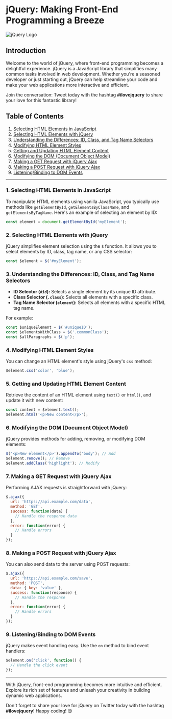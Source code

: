 # jQuery: Making Front-End Programming a Breeze

![jQuery Logo](https://yourwebsite.com/path/to/jquery-logo.png)

## Introduction

Welcome to the world of jQuery, where front-end programming becomes a delightful experience. jQuery is a JavaScript library that simplifies many common tasks involved in web development. Whether you're a seasoned developer or just starting out, jQuery can help streamline your code and make your web applications more interactive and efficient.

Join the conversation: Tweet today with the hashtag **#ilovejquery** to share your love for this fantastic library!

## Table of Contents

1. [Selecting HTML Elements in JavaScript](#selecting-html-elements-in-javascript)
2. [Selecting HTML Elements with jQuery](#selecting-html-elements-with-jquery)
3. [Understanding the Differences: ID, Class, and Tag Name Selectors](#understanding-the-differences-id-class-and-tag-name-selectors)
4. [Modifying HTML Element Styles](#modifying-html-element-styles)
5. [Getting and Updating HTML Element Content](#getting-and-updating-html-element-content)
6. [Modifying the DOM (Document Object Model)](#modifying-the-dom)
7. [Making a GET Request with jQuery Ajax](#making-a-get-request-with-jquery-ajax)
8. [Making a POST Request with jQuery Ajax](#making-a-post-request-with-jquery-ajax)
9. [Listening/Binding to DOM Events](#listeningbinding-to-dom-events)

---

### 1. Selecting HTML Elements in JavaScript

To manipulate HTML elements using vanilla JavaScript, you typically use methods like `getElementById`, `getElementsByClassName`, and `getElementsByTagName`. Here's an example of selecting an element by ID:

```javascript
const element = document.getElementById('myElement');
```

### 2. Selecting HTML Elements with jQuery

jQuery simplifies element selection using the `$` function. It allows you to select elements by ID, class, tag name, or any CSS selector:

```javascript
const $element = $('#myElement');
```

### 3. Understanding the Differences: ID, Class, and Tag Name Selectors

- **ID Selector (`#id`):** Selects a single element by its unique ID attribute.
- **Class Selector (`.class`):** Selects all elements with a specific class.
- **Tag Name Selector (`element`):** Selects all elements with a specific HTML tag name.

For example:

```javascript
const $uniqueElement = $('#uniqueID');
const $elementsWithClass = $('.commonClass');
const $allParagraphs = $('p');
```

### 4. Modifying HTML Element Styles

You can change an HTML element's style using jQuery's `css` method:

```javascript
$element.css('color', 'blue');
```

### 5. Getting and Updating HTML Element Content

Retrieve the content of an HTML element using `text()` or `html()`, and update it with new content:

```javascript
const content = $element.text();
$element.html('<p>New content</p>');
```

### 6. Modifying the DOM (Document Object Model)

jQuery provides methods for adding, removing, or modifying DOM elements:

```javascript
$('<p>New element</p>').appendTo('body'); // Add
$element.remove(); // Remove
$element.addClass('highlight'); // Modify
```

### 7. Making a GET Request with jQuery Ajax

Performing AJAX requests is straightforward with jQuery:

```javascript
$.ajax({
  url: 'https://api.example.com/data',
  method: 'GET',
  success: function(data) {
    // Handle the response data
  },
  error: function(error) {
    // Handle errors
  }
});
```

### 8. Making a POST Request with jQuery Ajax

You can also send data to the server using POST requests:

```javascript
$.ajax({
  url: 'https://api.example.com/save',
  method: 'POST',
  data: { key: 'value' },
  success: function(response) {
    // Handle the response
  },
  error: function(error) {
    // Handle errors
  }
});
```

### 9. Listening/Binding to DOM Events

jQuery makes event handling easy. Use the `on` method to bind event handlers:

```javascript
$element.on('click', function() {
  // Handle the click event
});
```

---

With jQuery, front-end programming becomes more intuitive and efficient. Explore its rich set of features and unleash your creativity in building dynamic web applications.

Don't forget to share your love for jQuery on Twitter today with the hashtag **#ilovejquery**! Happy coding! 😊
